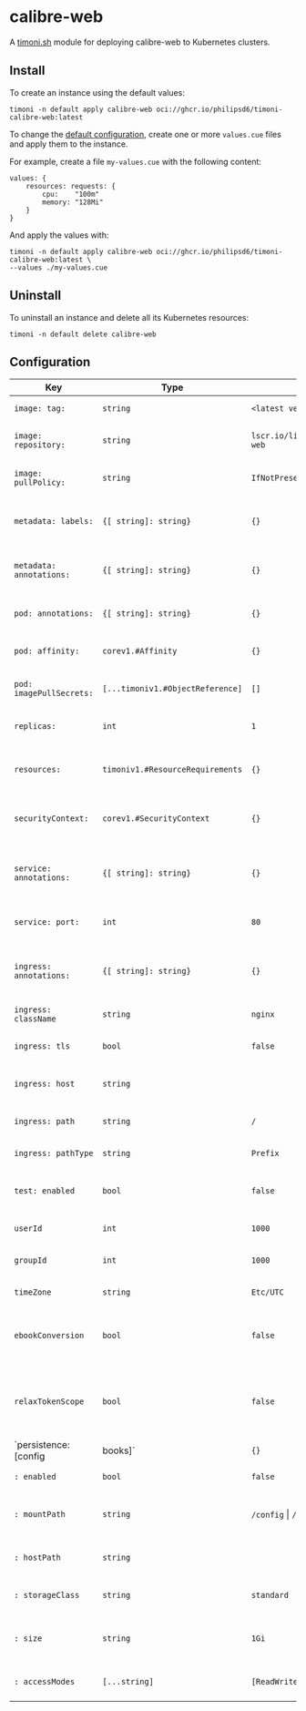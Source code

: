 # calibre-web

A [timoni.sh](http://timoni.sh) module for deploying calibre-web to Kubernetes clusters.

## Install

To create an instance using the default values:

```shell
timoni -n default apply calibre-web oci://ghcr.io/philipsd6/timoni-calibre-web:latest
```

To change the [default configuration](#configuration),
create one or more `values.cue` files and apply them to the instance.

For example, create a file `my-values.cue` with the following content:

```cue
values: {
	resources: requests: {
		cpu:    "100m"
		memory: "128Mi"
	}
}
```

And apply the values with:

```shell
timoni -n default apply calibre-web oci://ghcr.io/philipsd6/timoni-calibre-web:latest \
--values ./my-values.cue
```

## Uninstall

To uninstall an instance and delete all its Kubernetes resources:

```shell
timoni -n default delete calibre-web
```

## Configuration


| Key                           | Type                             | Default                           | Description                                               |
|-------------------------------|----------------------------------|-----------------------------------|-----------------------------------------------------------|
| `image: tag:`                 | `string`                         | `<latest version>`                | Container image tag                                       |
| `image: repository:`          | `string`                         | `lscr.io/linuxserver/calibre-web` | Container image repository                                |
| `image: pullPolicy:`          | `string`                         | `IfNotPresent`                    | [Kubernetes image pull policy][pull-policy]               |
| `metadata: labels:`           | `{[ string]: string}`            | `{}`                              | Common labels for all resources                           |
| `metadata: annotations:`      | `{[ string]: string}`            | `{}`                              | Common annotations for all resources                      |
| `pod: annotations:`           | `{[ string]: string}`            | `{}`                              | Annotations applied to pods                               |
| `pod: affinity:`              | `corev1.#Affinity`               | `{}`                              | [Kubernetes affinity and anti-affinity][affinity]         |
| `pod: imagePullSecrets:`      | `[...timoniv1.#ObjectReference]` | `[]`                              | [Kubernetes image pull secrets][pull-secrets]             |
| `replicas:`                   | `int`                            | `1`                               | Kubernetes deployment replicas                            |
| `resources:`                  | `timoniv1.#ResourceRequirements` | `{}`                              | [Kubernetes resource requests and limits][limits]         |
| `securityContext:`            | `corev1.#SecurityContext`        | `{}`                              | [Kubernetes container security context][security-context] |
| `service: annotations:`       | `{[ string]: string}`            | `{}`                              | Annotations applied to the Kubernetes Service             |
| `service: port:`              | `int`                            | `80`                              | Kubernetes Service HTTP port                              |
| `ingress: annotations:`       | `{[ string]: string}`            | `{}`                              | Annotations applied to the optional Kubernetes Ingress    |
| `ingress: className`          | `string`                         | `nginx`                           | Ingress Class Name                                        |
| `ingress: tls`                | `bool`                           | `false`                           | Enable TLS for the ingress                                |
| `ingress: host`               | `string`                         |                                   | The FQDN host for the ingress                             |
| `ingress: path`               | `string`                         | `/`                               | The path to point to the service                          |
| `ingress: pathType`           | `string`                         | `Prefix`                          | The path type                                             |
| `test: enabled`               | `bool`                           | `false`                           | Run a test job to confirm it works                        |
| `userId`                      | `int`                            | `1000`                            | The UserID to use                                         |
| `groupId`                     | `int`                            | `1000`                            | The GroupID to use                                        |
| `timeZone`                    | `string`                         | `Etc/UTC`                         | The timezone                                              |
| `ebookConversion`             | `bool`                           | `false`                           | Adds the ability to perform ebook conversion              |
| `relaxTokenScope`             | `bool`                           | `false`                           | Optionally set this to allow Google OAUTH to work         |
| `persistence: [config|books]` | `{}`                             | `{}`                              | Customize the persistence for these mountpoints           |
| `: enabled`                   | `bool`                           | `false`                           | Enable this mountpoint                                    |
| `: mountPath`                 | `string`                         | `/config` \| `/books`             | Where to mount inside the container                       |
| `: hostPath`                  | `string`                         |                                   | Optionally set the path on the host                       |
| `: storageClass`              | `string`                         | `standard`                        | The storage class to use                                  |
| `: size`                      | `string`                         | `1Gi`                             | Amount of storage space to request                        |
| `: accessModes`               | `[...string]`                    | `[ReadWriteOnce]`                 | Access mode for the storage                               |

[pull-policy]: https://kubernetes.io/docs/concepts/containers/images/#image-pull-policy
[pull-secrets]: https://kubernetes.io/docs/concepts/containers/images/#specifying-imagepullsecrets-on-a-pod
[affinity]: https://kubernetes.io/docs/concepts/scheduling-eviction/assign-pod-node/#affinity-and-anti-affinity
[limits]: https://kubernetes.io/docs/concepts/configuration/manage-resources-containers
[security-context]: https://kubernetes.io/docs/tasks/configure-pod-container/security-context
